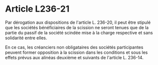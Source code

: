 # Article L236-21

Par dérogation aux dispositions de l'article L. 236-20, il peut être stipulé que les sociétés bénéficiaires de la scission ne seront tenues que de la partie du passif de la société scindée mise à la charge respective et sans solidarité entre elles.

En ce cas, les créanciers non obligataires des sociétés participantes peuvent former opposition à la scission dans les conditions et sous les effets prévus aux alinéas deuxième et suivants de l'article L. 236-14.

